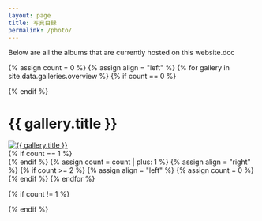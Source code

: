 ```yaml
---
layout: page
title: 写真目録
permalink: /photo/
---
```



<p>Below are all the albums that are currently hosted on this website.dcc</p>

{% assign count = 0 %}
{% assign align = "left" %}
{% for gallery in site.data.galleries.overview %}
{% if count == 0 %}<div class="row">{% endif %}
  <div class="half-width gallery-preview {{ align }}">
    <h1>{{ gallery.title }}</h1>
    <a href="/ShadowArchive/{{ gallery.postDirectory }}/">
      <img alt="{{ gallery.title }}" src="/ShadowArchive/assets/photography/{{ gallery.directory }}/{{ gallery.preview}}" />
    </a>
  </div>
{% if count == 1 %}</div>{% endif %}
{% assign count = count | plus: 1 %}
{% assign align = "right" %}
{% if count >= 2 %}
{% assign align = "left" %}
{% assign count = 0 %}
{% endif %}
{% endfor %}

{% if count != 1 %}
</div>
{% endif %}


<!--src="/ShadowArchive/test.jpg"--> 
<!--ShadowArchive/assets/photography/{{ gallery.directory }}/{{ gallery.preview.filename}}/-->